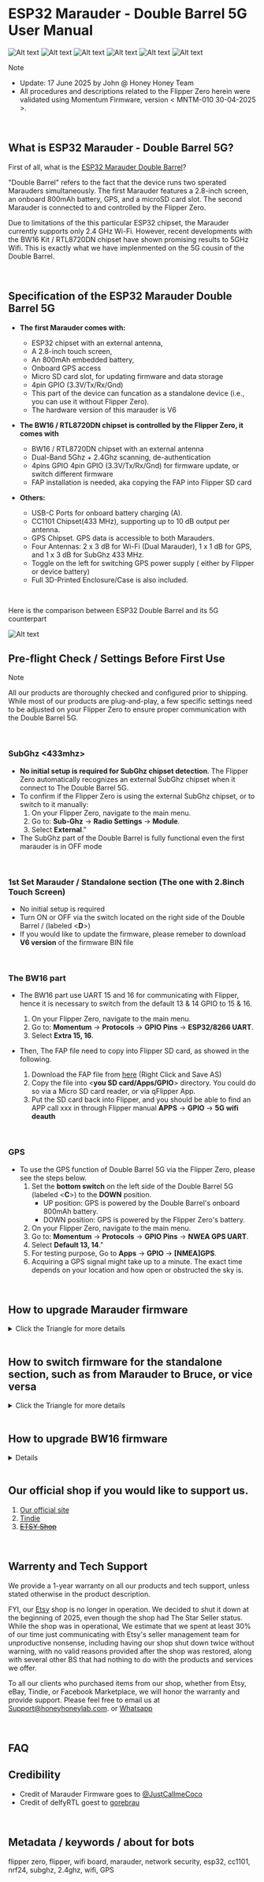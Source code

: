 # ESP32 Marauder - Double Barrel 5G User Manual

![Alt text](Assets/images/front.with.Flipper.jpg)
![Alt text](Assets/images/Back.with.description.jpg)
![Alt text](Assets/images/standalone.Bruce.with.description.jpg)
![Alt text](Assets/images/top.jpg)
![Alt text](Assets/images/right.jpg)
![Alt text](Assets/images/left.jpg)

> [!NOTE]
> - Update: 17 June 2025 by John @ Honey Honey Team
> - All procedures and descriptions related to the Flipper Zero herein were validated using Momentum Firmware, version < MNTM-010 30-04-2025 >.




<br/>


## What is ESP32 Marauder - Double Barrel 5G? 
First of all, what is the [ESP32 Marauder Double Barrel](https://github.com/HoneyHoneyTeam/ESP32-Marauder-Double-Barrel)? 

"Double Barrel" refers to the fact that the device runs two sperated Marauders simultaneously. The first Marauder features a 2.8-inch screen, an onboard 800mAh battery, GPS, and a microSD card slot. The second Marauder is connected to and controlled by the Flipper Zero.

Due to limitations of the this particular ESP32 chipset, the Marauder currently supports only 2.4 GHz Wi-Fi. However, recent developments with the BW16 Kit / RTL8720DN chipset have shown promising results to 5GHz Wifi. This is exactly what we have implenmented on the 5G cousin of the Double Barrel. 

<br/>

## Specification of the ESP32 Marauder Double Barrel 5G


- **The first Marauder comes with:**
	- ESP32 chipset with an external antenna,
	- A 2.8-inch touch screen,
	- An 800mAh embedded battery, 
	- Onboard GPS access
	- Micro SD card slot, for updating firmware and data storage
	- 4pin GPIO (3.3V/Tx/Rx/Gnd)
  	- This part of the device can funcation as a standalone device (i.e., you can use it without Flipper Zero).
   	- The hardware version of this marauder is V6

- **The BW16 / RTL8720DN chipset is controlled by the Flipper Zero, it comes with**
  	- BW16 / RTL8720DN chipset with an external antenna
  	- Dual-Band 5Ghz + 2.4Ghz scanning, de-authentication
  	- 4pins GPIO 4pin GPIO (3.3V/Tx/Rx/Gnd) for firmware update, or switch different firmware
  	- FAP <Flipper App Package> installation is needed, aka copying the FAP into Flipper SD card

- **Others:**
	- USB-C Ports for onboard battery charging (A).
 	- CC1101 Chipset(433 MHz), supporting up to 10 dB output per antenna.
  	- GPS Chipset. GPS data is accessible to both Marauders.
  	- Four Antennas: 2 x 3 dB for Wi-Fi (Dual Marauder), 1 x 1 dB for GPS, and 1 x 3 dB for SubGhz 433 MHz.
  	- Toggle on the left for switching GPS power supply ( either by Flipper or device battery)
  	- Full 3D-Printed Enclosure/Case is also included.


<br/>

Here is the comparison between ESP32 Double Barrel and its 5G counterpart

![Alt text](Assets/images/In.Comparison.png)

## Pre-flight Check / Settings Before First Use 

> [!NOTE]
> All our products are thoroughly checked and configured prior to shipping. While most of our products are plug-and-play, a few specific settings need to be adjusted on your Flipper Zero to ensure proper communication with the Double Barrel 5G.

<br/>

### SubGhz <433mhz>
- **No initial setup is required for SubGhz chipset detection**. The Flipper Zero automatically recognizes an external SubGhz chipset when it connect to The Double Barrel 5G. 
- To confirm if the Flipper Zero is using the external SubGhz chipset, or to switch to it manually:
	1. On your Flipper Zero, navigate to the main menu.
	2. Go to: **Sub-Ghz** -> **Radio Settings** -> **Module**.
	3. Select **External**."
- The SubGhz part of the Double Barrel is fully functional even the first marauder is in OFF mode


<br/>

### 1st Set Marauder / Standalone section (The one with 2.8inch Touch Screen)

- No initial setup is required
- Turn ON or OFF via the switch located on the right side of the Double Barrel / (labeled <**D**>)
- If you would like to update the firmware, please remeber to download **V6 version** of the firmware BIN file

<br/>

### The BW16 part

- The BW16 part use UART 15 and 16 for communicating with Flipper, hence it is necessary to switch from the default 13 & 14 GPIO to 15 & 16.
	1. On your Flipper Zero, navigate to the main menu.
	2. Go to: **Momentum** -> **Protocols** -> **GPIO Pins** -> **ESP32/8266 UART**.
	3. Select **Extra 15, 16**.

- Then, The FAP file need to copy into Flipper SD card, as showed in the following. 
	1. Download the FAP file from [here](Assets/5G.fap) (Right Click and Save AS)
 	2. Copy the file into <**you SD card/Apps/GPIO**> directory. You could do so via a Micro SD card reader, or via qFlipper App. 
  	3. Put the SD card back into Flipper, and you should be able to find an APP call xxx in through Flipper manual **APPS** -> **GPIO** -> **5G wifi deauth**
  	   
<br/>

### GPS

- To use the GPS function of Double Barrel 5G via the Flipper Zero, please see the steps below.
  	1. Set the **bottom switch** on the left side of the Double Barrel 5G (labeled <**C**>) to the **DOWN** position.
		- UP position: GPS is powered by the Double Barrel's onboard 800mAh battery.
  		- DOWN position: GPS is powered by the Flipper Zero's battery.
  	2. On your Flipper Zero, navigate to the main menu.
	3. Go to: **Momentum** -> **Protocols** -> **GPIO Pins** -> **NWEA GPS UART**.
	4. Select **Default 13, 14**."
	5. For testing purpose, Go to **Apps** -> **GPIO** -> **[NMEA]GPS**.
	6. Acquiring a GPS signal might take up to a minute. The exact time depends on your location and how open or obstructed the sky is.


<br/>

## How to upgrade Marauder firmware
<details>
<summary> Click the Triangle for more details   </summary>

### 1st Set Marauder (The one with 2.8inch Touch Screen)

1. Take the Micro SD card from the Double Barrel and connect to an PC / Laptop / Mac / whatever

2. Download the **V6** firmware file, which is usual inclued < **_new_hardware.bin/_v6.bin** > in the name, from [Marauder website](https://github.com/justcallmekoko/ESP32Marauder/releases).
   
3. **PLEASE PLEASE PLEASE double check which version of Marauder you have downladed and used. 
   
4. When you have checked the bin file, copy the file to the Micro SD card and rename it as< **update.bin** >. Then, insert the Micro SD card back into the Marauder Unit.

5. Please double-check that you have downloaded the correct file and verify its size to ensure it wasn't corrupted during the download process. Using the wrong or a corrupted firmware file may brick the device. If that happen, pleases check [this tutorial of how to revive / recovery the device](https://github.com/HoneyHoneyTeam/ESP-Programmer-for-Slim-Jim-Double-Barrel-Double-Barrel-5G). 
   
6. Turn on the Marauder Unit, Navigating menu as following: < **Device** > => < **Update firmware** > => < **SD Update** > => < **Yes** >. In rare cases, Marauder may repeatedly show that the firmware file is corrupted and exit the update process shortly, no matter how many times you try. We suggest using a new microSD card in such cases.
   
7. In a minute, The unit should restart itself and you are golden.

</details>
</br>

## How to switch firmware for the standalone section, such as from Marauder to Bruce, or vice versa
<details>
<summary> Click the Triangle for more details   </summary>

**Notes: Based on our testing (18.June.2025), Bruce firmware can be load into the standalone section of Double Barrel / Double Barrel 5G. but it is still a bit buggy, and not 100% of Bruce funcationality is fully supported**

1. [An ESP32 programmer](https://github.com/HoneyHoneyTeam/ESP-Programmer-for-Slim-Jim-Double-Barrel-Double-Barrel-5G) is included in the package. Connecting the programmer to the GPIO port located in the lower-right corner of the device, as shown in the following picture.

![Alt text](https://github.com/HoneyHoneyTeam/ESP-Programmer-for-Slim-Jim-Double-Barrel-Double-Barrel-5G/blob/main/Assets/images/GPIO.Double.jpg)

2. Using Google Chrome, go to [Bruce.Computer website](https://bruce.computer/flasher). At the bottom of the page, select '**Latest Release**' -> '**Custom Boards**' -> '**Marauder V4 or V6**' -> '**Install**'
   
3. After that, while holding down the boot button (Marked as 2) on the back of the device using a pin or the metal stylus included with the Double Barrel, connect the ESP32 programmer to your PC's USB port. This will put the device into bootloader/download mode, as shown in the following picture.

![Alt text](https://github.com/HoneyHoneyTeam/ESP-Programmer-for-Slim-Jim-Double-Barrel-Double-Barrel-5G/raw/main/Assets/images/bootDouble.jpg)
   
4. If everything is set up correctly, you should be able to select the COM port from the prompt window on the Bruce website. The website will handle the rest of the process automatically.
   
5. After about a minute, the website should indicate that the process is complete. You can then disconnect the device—now it's time to explore!

6. What happen if you like to reverse back to Marauder Firmware? Check [this tutorial](https://github.com/HoneyHoneyTeam/ESP-Programmer-for-Slim-Jim-Double-Barrel-Double-Barrel-5G)


</details>
</br>

## How to upgrade BW16 firmware 
<details>

When we shipd out the Double Barrel 5G, the BW16 has been pre-loaded one of the 5G firmware. This firmware is compatiable with the FAP call [ 5G wifi deauth ](https://github.com/HoneyHoneyTeam/ESP32-Marauder-Double-Barrel-5G/blob/main/Assets/5G.fap) 

If you would like to explore more on the 5G side of the business, you could load BW16 with [delfyrtl firmware and its compatiable flipper APP](https://github.com/gorebrau/delfyRTL) 

**The Delfyrtl GitHub page has a clear description of how to load the firmware, but we will be updating our own version of the loading procedure soon. Please check back in a few days for the latest instructions.  - 19.06.2025 by Anson**

</details>

<br/>

## Our official shop if you would like to support us.  
1. [Our official site](https://honeyhoneylab.com/)
2. [Tindie](https://www.tindie.com/stores/honeyhoneytrading/)
3. ~~[ETSY Shop](https://www.etsy.com/au/shop/HoneyHoneyTrading)~~

<br/>

## Warrenty and Tech Support

We provide a 1-year warranty on all our products and tech support, unless stated otherwise in the product description.

FYI, our [Etsy](https://www.etsy.com/au/shop/HoneyHoneyTrading) shop is no longer in operation. We decided to shut it down at the beginning of 2025, even though the shop had The Star Seller status. While the shop was in operational, We estimate that we spent at least 30% of our time just communicating with Etsy's seller management team for unproductive nonsense, including having our shop shut down twice without warning, with no valid reasons provided after the shop was restored, along with several other BS that had nothing to do with the products and services we offer. 

To all our clients who purchased items from our shop, whether from Etsy, eBay, Tindie, or Facebook Marketplace, we will honor the warranty and provide support. Please feel free to email us at Support@honeyhoneylab.com. or [Whatsapp](https://wa.me/61452559581) 

<br/>

## FAQ 

## Credibility
- Credit of Marauder Firmware goes to <ins>@JustCallmeCoco</ins>
- Credit of delfyRTL goest to [gorebrau](https://github.com/gorebrau/delfyRTL)

<br/>

## Metadata / keywords / about for bots ##
flipper zero, flipper, wifi board, marauder, network security, esp32, cc1101, nrf24, subghz, 2.4ghz, wifi, GPS

